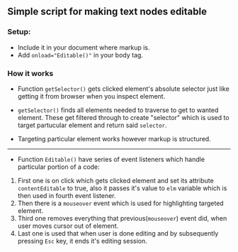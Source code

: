## Simple script for making text nodes editable

### Setup:
 - Include it in your document where markup is.
 - Add `onload="Editable()"` in your body tag.

### How it works

 - Function `getSelector()` gets clicked element's absolute selector just like getting it from browser when you inspect element.

 - `getSelector()` finds all elements needed to traverse to get to wanted element. These get filtered through to create "selector" which is used to target partucular element and return said `selector`. 
 - Targeting particular element works however markup is structured.
 ----
 - Function `Editable()` have series of event listeners which handle particular portion of a code: 
  1. First one is on click which gets clicked element and set its attribute `contentEditable` to true, also it passes it's value to `elm` variable which is then used in fourth event listener.
  2. Then there is a `mouseover` event which is used for highlighting targeted element.
  3. Third one removes everything that previous(`mouseover`) event did, when user moves cursor out of element.
  4. Last one is used that when user is done editing and by subsequently pressing `Esc` key, it ends it's editing session.